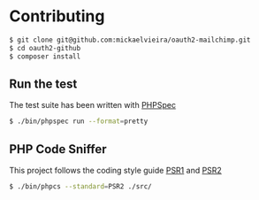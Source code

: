 # Contributing

```sh
$ git clone git@github.com:mickaelvieira/oauth2-mailchimp.git
$ cd oauth2-github
$ composer install
```

## Run the test

The test suite has been written with [PHPSpec](http://phpspec.net/)

```sh
$ ./bin/phpspec run --format=pretty
```

## PHP Code Sniffer

This project follows the coding style guide [PSR1](https://github.com/php-fig/fig-standards/blob/master/accepted/PSR-1-basic-coding-standard.md) and [PSR2](https://github.com/php-fig/fig-standards/blob/master/accepted/PSR-2-coding-style-guide.md)

```sh
$ ./bin/phpcs --standard=PSR2 ./src/
```
